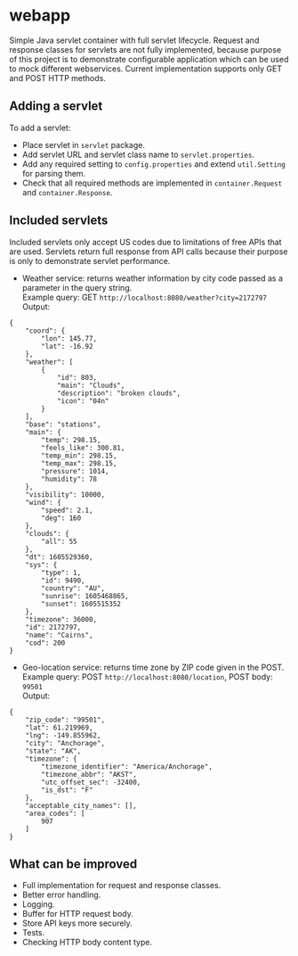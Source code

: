 # webapp
Simple Java servlet container with full servlet lifecycle.
Request and response classes for servlets are not fully implemented, because purpose of this project is to demonstrate configurable application which can be used to mock different webservices.
Current implementation supports only GET and POST HTTP methods.
## Adding a servlet
To add a servlet:
- Place servlet in `servlet` package.
- Add servlet URL and servlet class name to `servlet.properties`.
- Add any required setting to `config.properties` and extend `util.Setting` for parsing them.
- Check that all required methods are implemented in `container.Request` and `container.Response`.
## Included servlets
Included servlets only accept US codes due to limitations of free APIs that are used.
Servlets return full response from API calls because their purpose is only to demonstrate servlet performance.
- Weather service: returns weather information by city code passed as a parameter in the query string.
<br>Example query: GET `http://localhost:8080/weather?city=2172797`
<br>Output:
```
{
    "coord": {
        "lon": 145.77,
        "lat": -16.92
    },
    "weather": [
        {
            "id": 803,
            "main": "Clouds",
            "description": "broken clouds",
            "icon": "04n"
        }
    ],
    "base": "stations",
    "main": {
        "temp": 298.15,
        "feels_like": 300.81,
        "temp_min": 298.15,
        "temp_max": 298.15,
        "pressure": 1014,
        "humidity": 78
    },
    "visibility": 10000,
    "wind": {
        "speed": 2.1,
        "deg": 160
    },
    "clouds": {
        "all": 55
    },
    "dt": 1605529360,
    "sys": {
        "type": 1,
        "id": 9490,
        "country": "AU",
        "sunrise": 1605468865,
        "sunset": 1605515352
    },
    "timezone": 36000,
    "id": 2172797,
    "name": "Cairns",
    "cod": 200
}
```

- Geo-location service: returns time zone by ZIP code given in the POST.
<br>Example query: POST `http://localhost:8080/location`, POST body: `99501`
<br>Output:
```
{
    "zip_code": "99501",
    "lat": 61.219969,
    "lng": -149.855962,
    "city": "Anchorage",
    "state": "AK",
    "timezone": {
        "timezone_identifier": "America/Anchorage",
        "timezone_abbr": "AKST",
        "utc_offset_sec": -32400,
        "is_dst": "F"
    },
    "acceptable_city_names": [],
    "area_codes": [
        907
    ]
}
```
## What can be improved
- Full implementation for request and response classes.
- Better error handling.
- Logging.
- Buffer for HTTP request body.
- Store API keys more securely.
- Tests.
- Checking HTTP body content type.
